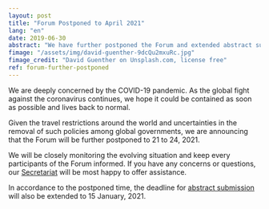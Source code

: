 ```yaml
---
layout: post
title: "Forum Postponed to April 2021"
lang: "en"
date: 2019-06-30
abstract: "We have further postponed the Forum and extended abstract submission."
fimage: "/assets/img/david-guenther-9dcQu2mxuRc.jpg"
fimage_credit: "David Guenther on Unsplash.com, license free"
ref: forum-further-postponed
---
```

We are deeply concerned by the COVID-19 pandemic. As the global fight against the coronavirus continues, we hope it could be contained as soon as possible and lives back to normal.

Given the travel restrictions around the world and uncertainties in the removal of such policies among global governments, we are announcing that the Forum will be further postponed to 21 to 24, 2021.

We will be closely monitoring the evolving situation and keep every participants of the Forum informed. If you have any concerns or questions, our [Secretariat](/about/sec) will be most happy to offer assistance.

In accordance to the postponed time, the deadline for [abstract submission](/take-part/) will also be extended to 15 January, 2021.